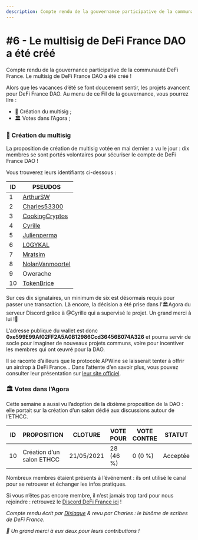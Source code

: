 ```yaml
---
description: Compte rendu de la gouvernance participative de la communauté DeFi France
---
```


# #6 - Le multisig de DeFi France DAO a été créé

Compte rendu de la gouvernance participative de la communauté DeFi France. Le multisig de DeFi France DAO a été créé !

Alors que les vacances d’été se font doucement sentir, les projets avancent pour DeFi France DAO. Au menu de ce Fil de la gouvernance, vous pourrez lire :

* 📢 Création du multisig ;
* 🏛️ Votes dans l’Agora ;

### 📢 Création du multisig <a href="creation-du-multisig" id="creation-du-multisig"></a>

La proposition de création de multisig votée en mai dernier a vu le jour : dix membres se sont portés volontaires pour sécuriser le compte de DeFi France DAO !

Vous trouverez leurs identifiants ci-dessous :

| ID | PSEUDOS                                               |
| -- | ----------------------------------------------------- |
| 1  | [ArthurSW](https://twitter.com/Arthurws14)            |
| 2  | [Charles53300](https://twitter.com/C53300)            |
| 3  | [CookingCryptos](https://twitter.com/CookingCryptos)  |
| 4  | [Cyrille](https://twitter.com/cyrille\_briere)        |
| 5  | [Julienperma](https://twitter.com/julienperma)        |
| 6  | [L0GYKAL](https://twitter.com/L0GYKAL)                |
| 7  | [Mratsim](https://twitter.com/m\_ratsim)              |
| 8  | [NolanVanmoortel](https://twiter.com/nolanVanmoortel) |
| 9  | Owerache                                              |
| 10 | [TokenBrice](https://twitter.com/tokenBrice)          |

Sur ces dix signataires, un minimum de six est désormais requis pour passer une transaction. Là encore, la décision a été prise dans l'🏛️Agora du serveur Discord grâce à @Cyrille qui a supervisé le projet. Un grand merci à lui !🙏

L’adresse publique du wallet est donc **0xe599E99Af02FF2A5A0B12986Ccd36456B074A326** et pourra servir de socle pour imaginer de nouveaux projets communs, voire pour incentiver les membres qui ont œuvré pour la DAO.

Il se raconte d’ailleurs que le protocole APWine se laisserait tenter à offrir un airdrop à DeFi France… Dans l’attente d’en savoir plus, vous pouvez consulter leur présentation sur [leur site officiel](https://www.apwine.fi).

### 🏛️ Votes dans l’Agora <a href="votes-dans-lagora" id="votes-dans-lagora"></a>

Cette semaine a aussi vu l’adoption de la dixième proposition de la DAO : elle portait sur la création d’un salon dédié aux discussions autour de l’ETHCC.

| ID | PROPOSITION               | CLOTURE    | VOTE POUR | VOTE CONTRE | STATUT   |
| -- | ------------------------- | ---------- | --------- | ----------- | -------- |
| 10 | Création d’un salon ETHCC | 21/05/2021 | 28 (46 %) | 0 (0 %)     | Acceptée |

Nombreux membres étaient présents à l’événement : ils ont utilisé le canal pour se retrouver et échanger les infos pratiques.

Si vous n’êtes pas encore membre, il n’est jamais trop tard pour nous rejoindre : retrouvez le [Discord DeFi France ici](https://discord.com/invite/3bWZcK2) !

_Compte rendu écrit par _[_Disiaque_](https://twitter.com/disiaque\_crypto)_ & revu par Charles : le binôme de scribes de DeFi France._

_🙏 Un grand merci à eux deux pour leurs contributions !_
